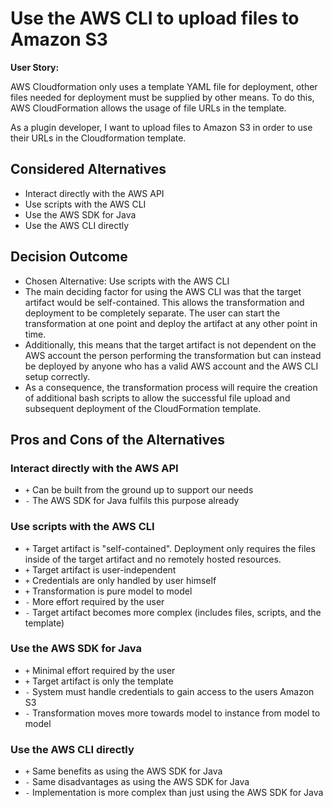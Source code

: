 # Use the AWS CLI to upload files to Amazon S3

**User Story:**

AWS Cloudformation only uses a template YAML file for deployment, other files needed for deployment must be supplied by other means. To do this, AWS CloudFormation allows the usage of file URLs in the template.

As a plugin developer, I want to upload files to Amazon S3 in order to use their URLs in the Cloudformation template.


## Considered Alternatives

* Interact directly with the AWS API
* Use scripts with the AWS CLI
* Use the AWS SDK for Java
* Use the AWS CLI directly

## Decision Outcome

* Chosen Alternative: Use scripts with the AWS CLI
* The main deciding factor for using the AWS CLI was that the target artifact would be self-contained. This allows the transformation and deployment to be completely separate. The user can start the transformation at one point and deploy the artifact at any other point in time.
* Additionally, this means that the target artifact is not dependent on the AWS account the person performing the transformation but can instead be deployed by anyone who has a valid AWS account and the AWS CLI setup correctly.
* As a consequence, the transformation process will require the creation of additional bash scripts to allow the successful file upload and subsequent deployment of the CloudFormation template.

## Pros and Cons of the Alternatives <!-- optional -->

### Interact directly with the AWS API
* `+` Can be built from the ground up to support our needs
* `-` The AWS SDK for Java fulfils this purpose already

### Use scripts with the AWS CLI

* `+` Target artifact is "self-contained". Deployment only requires the files inside of the target artifact and no remotely hosted resources.
* `+` Target artifact is user-independent
* `+` Credentials are only handled by user himself
* `+` Transformation is pure model to model
* `-` More effort required by the user
* `-` Target artifact becomes more complex (includes files, scripts, and the template)

### Use the AWS SDK for Java

* `+` Minimal effort required by the user
* `+` Target artifact is only the template
* `-` System must handle credentials to gain access to the users Amazon S3
* `-` Transformation moves more towards model to instance from model to model

### Use the AWS CLI directly
* `+` Same benefits as using the AWS SDK for Java
* `-` Same disadvantages as using the AWS SDK for Java
* `-` Implementation is more complex than just using the AWS SDK for Java
